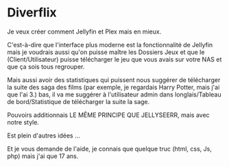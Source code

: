 # Diverflix
Je veux créer comment Jellyfin et Plex mais en mieux.

C'est-à-dire que l'interface plus moderne est la fonctionnalité de Jellyfin mais je voudrais aussi qu'on puisse maître les Dossiers Jeux et que le (Client/Utilisateur) puisse télécharger le jeu que vous avais sur votre NAS et que ça sois tous regrouper.

Mais aussi avoir des statistiques qui puissent nous suggérer de télécharger la suite des saga des films (par exemple, je regardais Harry Potter, mais j'ai que l'ai 3.) bas, il va me suggérer à l'utilisateur admin dans longlais/Tableau de bord/Statistique de télécharger la suite la sage.

Pouvoirs additionnais LE MÊME PRINCIPE QUE JELLYSEERR, mais avec notre style.

Est plein d'autres idées ...

Et je vous demande de l'aide, je connais que quelque truc (html, css, Js, php) mais j'ai que 17 ans.
